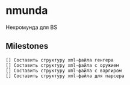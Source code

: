 # nmunda
Некромунда для BS

## Milestones
    [] Составить структуру xml-файла генгера
    [] Составить структуру xml-файла с оружием
	[] Составить структуру xml-файла с варгиром
	[] Составить структуру xml-файла для парсера

